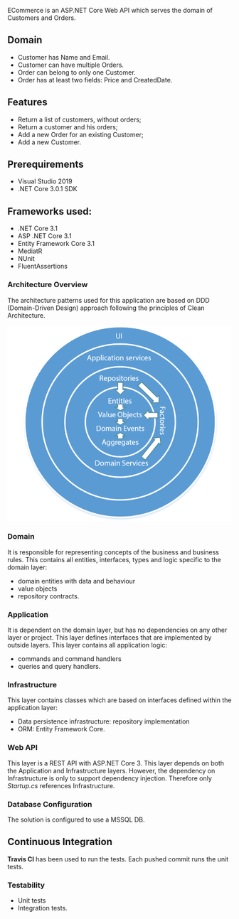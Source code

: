 ECommerce is an ASP.NET Core Web API which serves the domain of Customers and Orders.

## Domain 

* Customer has Name and Email. 
* Customer can have multiple Orders. 
* Order can belong to only one Customer. 
* Order has at least two fields: Price and CreatedDate.

## Features

* Return a list of customers, without orders; 
* Return a customer and his orders; 
* Add a new Order for an existing Customer; 
* Add a new Customer.

## Prerequirements

* Visual Studio 2019 
* .NET Core 3.0.1 SDK 

## Frameworks used:
* .NET Core 3.1
* ASP .NET Core 3.1
* Entity Framework Core 3.1
* MediatR
* NUnit
* FluentAssertions

### Architecture Overview

The architecture patterns used for this application are based on DDD (Domain-Driven Design) approach 
following the principles of Clean Architecture.

![architecture overview](images/architecture.PNG)

### Domain

It is responsible for representing concepts of the business and business rules.
This contains all entities, interfaces, types and logic specific to the domain layer:
* domain entities with data and behaviour
* value objects
* repository contracts.


### Application

It is dependent on the domain layer, but has no dependencies on any other layer or project. 
This layer defines interfaces that are implemented by outside layers. This layer contains all application logic:
* commands and command handlers
* queries and query handlers.


### Infrastructure

This layer contains classes which are based on interfaces defined within the application layer:
- Data persistence infrastructure: repository implementation
- ORM: Entity Framework Core.

### Web API

This layer is a REST API with ASP.NET Core 3. 
This layer depends on both the Application and Infrastructure layers. However, the dependency on Infrastructure is only to support dependency injection. 
Therefore only *Startup.cs* references Infrastructure.

### Database Configuration
The solution is configured to use a MSSQL DB.

## Continuous Integration

**Travis CI** has been used to run the tests.
Each pushed commit runs the unit tests.

### Testability
- Unit tests
- Integration tests.